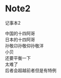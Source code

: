 # Note2
记事本2

   中国的十四阿哥                </br>
   日本的十四阿哥                </br>
   孙敬卬孙敬仰孙敬洋            </br>
   小贝                         </br>
   还要平衡一下                 </br>
   太难了                       </br>
   后者会超越前者但是有特例      </br>


